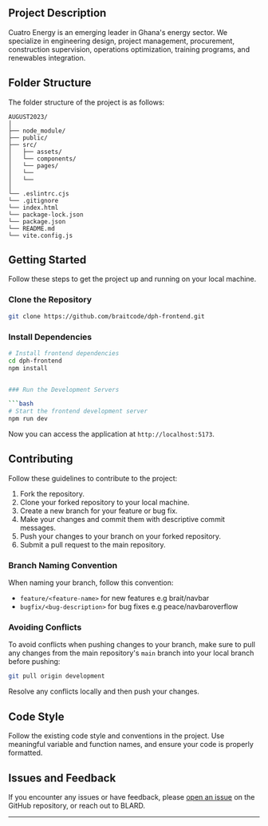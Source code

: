 ## Project Description 

Cuatro Energy is an emerging leader in Ghana's energy sector. We specialize in engineering design, project management, procurement, construction supervision, operations optimization, training programs, and renewables integration. 

## Folder Structure

The folder structure of the project is as follows:

```
AUGUST2023/
│
├── node_module/            
├── public/            
├── src/            
│   ├── assets/        
│   └── components/            
│   └── pages/           
│   └──            
│   └──            
│
└── .eslintrc.cjs
└── .gitignore
└── index.html
└── package-lock.json
└── package.json
└── README.md
└── vite.config.js
```

## Getting Started

Follow these steps to get the project up and running on your local machine.

### Clone the Repository

```bash
git clone https://github.com/braitcode/dph-frontend.git
```

### Install Dependencies

```bash
# Install frontend dependencies
cd dph-frontend
npm install


### Run the Development Servers

```bash
# Start the frontend development server
npm run dev

```

Now you can access the application at `http://localhost:5173`.

## Contributing

Follow these guidelines to contribute to the project:

1. Fork the repository.
2. Clone your forked repository to your local machine.
3. Create a new branch for your feature or bug fix.
4. Make your changes and commit them with descriptive commit messages.
5. Push your changes to your branch on your forked repository.
6. Submit a pull request to the main repository.

### Branch Naming Convention

When naming your branch, follow this convention:

- `feature/<feature-name>` for new features e.g brait/navbar
- `bugfix/<bug-description>` for bug fixes e.g peace/navbaroverflow

### Avoiding Conflicts

To avoid conflicts when pushing changes to your branch, make sure to pull any changes from the main repository's `main` branch into your local branch before pushing:

```bash
git pull origin development
```

Resolve any conflicts locally and then push your changes.

## Code Style

Follow the existing code style and conventions in the project. Use meaningful variable and function names, and ensure your code is properly formatted.

## Issues and Feedback

If you encounter any issues or have feedback, please [open an issue](<issue-tracker-url>) on the GitHub repository, or reach out to BLARD.

---
